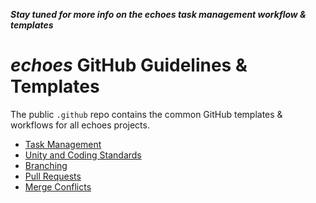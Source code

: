 ***Stay tuned for more info on the echoes task management workflow & templates***

# *echoes* GitHub Guidelines & Templates
The public `.github` repo contains the common GitHub templates & workflows for all echoes projects.
- [Task Management](taskMgmt.md)
- [Unity and Coding Standards](unityStandards.md)
- [Branching](branches.md) 
- [Pull Requests](pullRequests.md)
- [Merge Conflicts](mergeConflicts.md)
